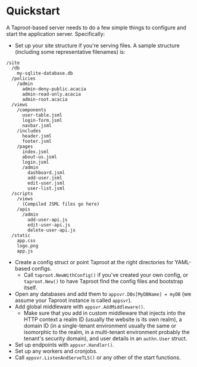 # Quickstart
A Taproot-based server needs to do a few simple things to configure and start the application server. Specifically:

- Set up your site structure if you're serving files. A sample structure (including some representative filenames) is:
~~~
/site
  /db
    my-sqlite-database.db
  /policies
    /admin
      admin-deny-public.acacia
      admin-read-only.acacia
      admin-root.acacia
  /views
    /components
      user-table.jsml
      login-form.jsml
      navbar.jsml
    /includes
      header.jsml
      footer.jsml
    /pages
      index.jsml
      about-us.jsml
      login.jsml
      /admin
        dashboard.jsml
        add-user.jsml
        edit-user.jsml
        user-list.jsml
  /scripts
    /views
      (Compiled JSML files go here)
    /apis
      /admin
        add-user-api.js
        edit-user-api.js
        delete-user-api.js
  /static
    app.css
    logo.png
    app.js   
~~~
- Create a config struct or point Taproot at the right directories for YAML-based configs.
  - Call `taproot.NewWithConfig()` if you've created your own config, or `taproot.New()` to have Taproot find the config files and bootstrap itself.
- Open any databases and add them to `appsvr.DBs[MyDBName] = myDB` (we assume your Taproot instance is called `appsvr`).
- Add global middleware with `appsvr.AddMiddleware()`.
  - Make sure that you add in custom middleware that injects into the HTTP context a realm ID (usually the website is its own realm), a domain ID (in a single-tenant environment usually the same or isomorphic to the realm, in a multi-tenant environment probably the tenant's security domain), and user details in an `authn.User` struct.
- Set up endpoints with `appsvr.Handler()`.
- Set up any workers and cronjobs.
- Call `appsvr.ListenAndServeTLS()` or any other of the start functions.